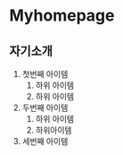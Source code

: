 # Myhomepage
## 자기소개

1. 첫번째 아이템  
      1. 하위 아이템
      2. 하위 아이템
  1. 두번째 아이템
     1. 하위 아이템
     2. 하위아이템
  3. 세번째 아이템
